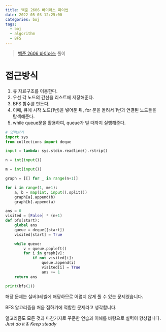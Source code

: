 ```yaml
---
title: 백준 2606 바이러스 파이썬
date: 2022-05-03 12:25:00
categories: boj
tags:
  - boj
  - algorithm
  - BFS
---
```



> [백준 2606 바이러스](https://www.acmicpc.net/problem/2606) 풀이

# 접근방식
1. 큐 자료구조를 이용한다.
2. 우선 각 노드의 간선을 리스트에 저장해준다.
3. BFS 함수를 만든다.
4. 이때, 큐에 시작 노드(1번)을 넣어둔 뒤, for 문을 돌려서 1번과 연결된 노드들을   
탐색해준다.
5. while queue문을 활용하여, queue가 빌 때까지 실행해준다.

~~~python
# 입력받기
import sys
from collections import deque

input = lambda: sys.stdin.readline().rstrip()

n = int(input())

m = int(input())

graph = [[] for _ in range(n+1)]

for i in range(1, m+1):
    a, b = map(int, input().split())
    graph[a].append(b)
    graph[b].append(a)

ans = 0
visited = [False] * (n+1)
def bfs(start):
    global ans
    queue = deque([start])
    visited[start] = True

    while queue:
        v = queue.popleft()
        for i in graph[v]:
            if not visited[i]:
                queue.append(i)
                visited[i] = True
                ans += 1
    return ans

print(bfs(1))
~~~

해당 문제는 실버3레벨에 해당하므로 어렵지 않게 풀 수 있는 문제였습니다.

BFS 알고리즘을 처음 접하기에 적합한 문제라고 생각합니다.

알고리즘도 모든 것과 마찬가지로 꾸준한 연습과 이해를 바탕으로 실력이 향상합니다.
*Just do it & Keep steady*
